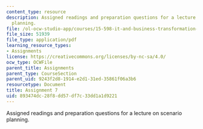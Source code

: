 ```yaml
---
content_type: resource
description: Assigned readings and preparation questions for a lecture on scenario
  planning.
file: /ol-ocw-studio-app/courses/15-598-it-and-business-transformation-spring-2003/893474dc28f8dd57df7c33dd1a1d9221_assignment6.pdf
file_size: 51939
file_type: application/pdf
learning_resource_types:
- Assignments
license: https://creativecommons.org/licenses/by-nc-sa/4.0/
ocw_type: OCWFile
parent_title: Assignments
parent_type: CourseSection
parent_uid: 9243f2d8-1914-e2d1-31ed-35861f06a3b6
resourcetype: Document
title: Assignment 7
uid: 893474dc-28f8-dd57-df7c-33dd1a1d9221
---
```

Assigned readings and preparation questions for a lecture on scenario planning.